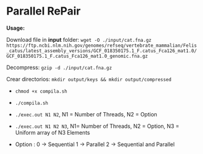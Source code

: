 # **Parallel RePair**

**Usage:**

Download file in **input** folder: `wget -O ./input/cat.fna.gz https://ftp.ncbi.nlm.nih.gov/genomes/refseq/vertebrate_mammalian/Felis_catus/latest_assembly_versions/GCF_018350175.1_F.catus_Fca126_mat1.0/GCF_018350175.1_F.catus_Fca126_mat1.0_genomic.fna.gz`  

Decompress: `gzip -d ./input/cat.fna.gz`

Crear directorios: `mkdir output/keys && mkdir output/compressed` 
- `chmod +x compila.sh` 
- `./compila.sh`
- `./exec.out N1 N2`, N1 = Number of Threads, N2 = Option
- `./exec.out N1 N2 N3`, N1= Number of Threads, N2 = Option, N3 = Uniform array of N3 Elements 

- Option :  0 -> Sequential
            1 -> Parallel
            2 -> Sequential and Parallel

